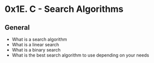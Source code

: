 # 0x1E. C - Search Algorithms
## General
- What is a search algorithm
- What is a linear search
- What is a binary search
- What is the best search algorithm to use depending on your needs
